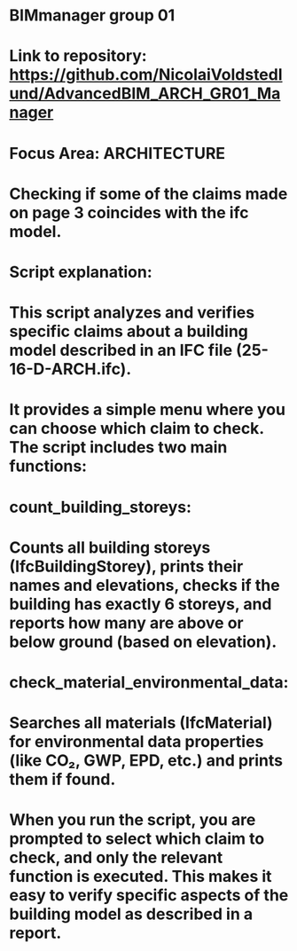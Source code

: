 # BIMmanager group 01

# Link to repository: https://github.com/NicolaiVoldstedlund/AdvancedBIM_ARCH_GR01_Manager

# Focus Area: ARCHITECTURE

# Checking if some of the claims made on page 3 coincides with the ifc model. 

# Script explanation:

# This script analyzes and verifies specific claims about a building model described in an IFC file (25-16-D-ARCH.ifc).
# It provides a simple menu where you can choose which claim to check. The script includes two main functions:

# count_building_storeys:
# Counts all building storeys (IfcBuildingStorey), prints their names and elevations, checks if the building has exactly 6 storeys, and reports how   many are above or below ground (based on elevation).

# check_material_environmental_data:
# Searches all materials (IfcMaterial) for environmental data properties (like CO₂, GWP, EPD, etc.) and prints them if found.

# When you run the script, you are prompted to select which claim to check, and only the relevant function is executed. This makes it easy to verify specific aspects of the building model as described in a report.
